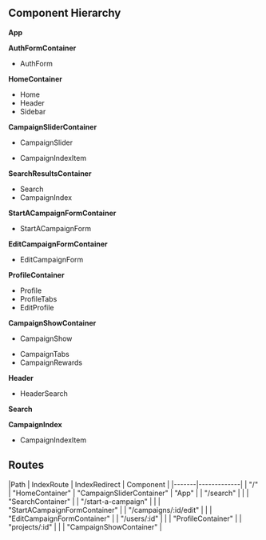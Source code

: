 ## Component Hierarchy

**App**

**AuthFormContainer**
 - AuthForm

**HomeContainer**
 - Home
 - Header
 - Sidebar

**CampaignSliderContainer**
 - CampaignSlider
  * CampaignIndexItem

**SearchResultsContainer**
 - Search
 - CampaignIndex

**StartACampaignFormContainer**
 - StartACampaignForm

**EditCampaignFormContainer**
 - EditCampaignForm

**ProfileContainer**
 - Profile
  - ProfileTabs
  - EditProfile

**CampaignShowContainer**
 - CampaignShow
  * CampaignTabs
  * CampaignRewards

**Header**
 - HeaderSearch

**Search**

**CampaignIndex**
 - CampaignIndexItem

## Routes

|Path   | IndexRoute | IndexRedirect | Component   |
|-------|-------------|
| "/" | "HomeContainer" | "CampaignSliderContainer" | "App" |
| "/search" | | | "SearchContainer" |
| "/start-a-campaign" | | | "StartACampaignFormContainer" |
| "/campaigns/:id/edit" | | | "EditCampaignFormContainer" |
| "/users/:id" | | | "ProfileContainer" |
| "projects/:id" | | | "CampaignShowContainer" |
